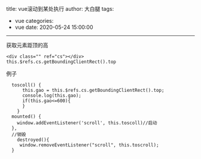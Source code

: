 title: vue滚动到某处执行
author: 大白腿
tags:
  - vue
categories:
  - vue
date: 2020-05-24 15:00:00
---
获取元素距顶的高
```
<div class="" ref="cs"></div>
this.$refs.cs.getBoundingClientRect().top
```
例子
```
  toscoll() {
      this.gao = this.$refs.cs.getBoundingClientRect().top;
      console.log(this.gao);
      if(this.gao<=600){
      }
    }
  mounted() {
    window.addEventListener('scroll', this.toscoll)//启动
  },
  //销毁
    destroyed(){
     window.removeEventListener("scroll", this.toscroll);
  }
  ```